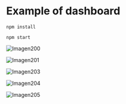 # Example of dashboard

``npm install``

``npm start``


![Imagen200](https://user-images.githubusercontent.com/92336281/198444833-ca1bd1ac-f81e-4682-837c-85106bcbd9bc.jpg)

![Imagen201](https://user-images.githubusercontent.com/92336281/198444860-33f93252-f7c2-4a2d-9782-73d2da6237fe.jpg)

![Imagen203](https://user-images.githubusercontent.com/92336281/198444886-f52d4152-a15b-491f-88e8-5d10788daee7.jpg)

![Imagen204](https://user-images.githubusercontent.com/92336281/198444897-07bd7408-ff9c-4047-9abb-00638b2011ed.jpg)

![Imagen205](https://user-images.githubusercontent.com/92336281/198444926-5284cf2b-8fb6-4ffb-b582-ba10ccd8a45c.jpg)
